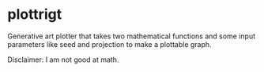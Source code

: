 # plottrigt

Generative art plotter that takes two mathematical functions and some input parameters like seed and projection to make a plottable graph.

Disclaimer: I am not good at math.